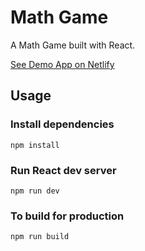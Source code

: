 # Math Game

A Math Game built with React.

[See Demo App on Netlify](#)

## Usage

### Install dependencies

```
npm install
```

### Run React dev server

```
npm run dev
```

### To build for production

```
npm run build
```
